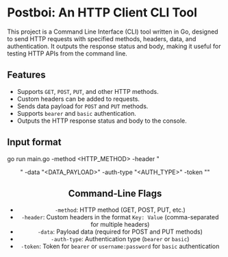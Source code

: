 # Postboi: An HTTP Client CLI Tool

This project is a Command Line Interface (CLI) tool written in Go, designed to send HTTP requests with specified methods, headers, data, and authentication. It outputs the response status and body, making it useful for testing HTTP APIs from the command line.

## Features

- Supports `GET`, `POST`, `PUT`, and other HTTP methods.
- Custom headers can be added to requests.
- Sends data payload for `POST` and `PUT` methods.
- Supports `bearer` and `basic` authentication.
- Outputs the HTTP response status and body to the console.

## Input format

go run main.go -method <HTTP_METHOD> -header "<HEADER>" -data "<DATA_PAYLOAD>" -auth-type "<AUTH_TYPE>" -token "<TOKEN>" <URL>

## Command-Line Flags

- `-method`: HTTP method (GET, POST, PUT, etc.)
- `-header`: Custom headers in the format `Key: Value` (comma-separated for multiple headers)
- `-data`: Payload data (required for POST and PUT methods)
- `-auth-type`: Authentication type (`bearer` or `basic`)
- `-token`: Token for `bearer` or `username:password` for `basic` authentication



